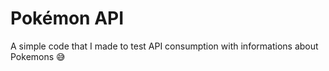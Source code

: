 # Pokémon API 
A simple code that I made to test API consumption with informations about Pokemons 😅
